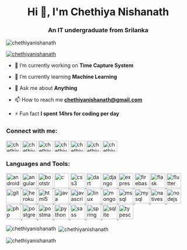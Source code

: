 <h1 align="center">Hi 👋, I'm Chethiya Nishanath</h1>
<h3 align="center">An IT undergraduate from Srilanka</h3>

<p align="left"> <img src="https://komarev.com/ghpvc/?username=chethiyanishanath&label=Profile%20views&color=0e75b6&style=flat" alt="chethiyanishanath" /> </p>

<p align="left"> <a href="https://github.com/ryo-ma/github-profile-trophy"><img src="https://github-profile-trophy.vercel.app/?username=chethiyanishanath" alt="chethiyanishanath" /></a> </p>

- 🔭 I’m currently working on **Time Capture System**

- 🌱 I’m currently learning **Machine Learning**

- 💬 Ask me about **Anything**

- 📫 How to reach me **chethiyanishanath@gmail.com**

- ⚡ Fun fact **I spent 14hrs for coding per day**

<h3 align="left">Connect with me:</h3>
<p align="left">
<a href="https://linkedin.com/in/chethiya nishanath" target="blank"><img align="center" src="https://cdn.jsdelivr.net/npm/simple-icons@3.0.1/icons/linkedin.svg" alt="chethiya nishanath" height="30" width="40" /></a>
<a href="https://stackoverflow.com/users/chethiya nishanath" target="blank"><img align="center" src="https://cdn.jsdelivr.net/npm/simple-icons@3.0.1/icons/stackoverflow.svg" alt="chethiya nishanath" height="30" width="40" /></a>
<a href="https://fb.com/chethiya nishanath" target="blank"><img align="center" src="https://cdn.jsdelivr.net/npm/simple-icons@3.0.1/icons/facebook.svg" alt="chethiya nishanath" height="30" width="40" /></a>
<a href="https://instagram.com/chethiya nishanath" target="blank"><img align="center" src="https://cdn.jsdelivr.net/npm/simple-icons@3.0.1/icons/instagram.svg" alt="chethiya nishanath" height="30" width="40" /></a>
<a href="https://www.codechef.com/users/chethiya nishanath" target="blank"><img align="center" src="https://cdn.jsdelivr.net/npm/simple-icons@3.1.0/icons/codechef.svg" alt="chethiya nishanath" height="30" width="40" /></a>
<a href="https://www.hackerrank.com/chethiyanishanath" target="blank"><img align="center" src="https://cdn.jsdelivr.net/npm/simple-icons@3.0.1/icons/hackerrank.svg" alt="chethiyanishanath" height="30" width="40" /></a>
<a href="https://discord.gg/chethiya nishanath" target="blank"><img align="center" src="https://cdn.jsdelivr.net/npm/simple-icons@3.0.1/icons/discord.svg" alt="chethiya nishanath" height="30" width="40" /></a>
</p>

<h3 align="left">Languages and Tools:</h3>
<p align="left"> <a href="https://developer.android.com" target="_blank"> <img src="https://devicons.github.io/devicon/devicon.git/icons/android/android-original-wordmark.svg" alt="android" width="40" height="40"/> </a> <a href="https://angular.io" target="_blank"> <img src="https://devicons.github.io/devicon/devicon.git/icons/angularjs/angularjs-original.svg" alt="angularjs" width="40" height="40"/> </a> <a href="https://getbootstrap.com" target="_blank"> <img src="https://devicons.github.io/devicon/devicon.git/icons/bootstrap/bootstrap-plain.svg" alt="bootstrap" width="40" height="40"/> </a> <a href="https://www.cprogramming.com/" target="_blank"> <img src="https://devicons.github.io/devicon/devicon.git/icons/c/c-original.svg" alt="c" width="40" height="40"/> </a> <a href="https://www.w3schools.com/css/" target="_blank"> <img src="https://devicons.github.io/devicon/devicon.git/icons/css3/css3-original-wordmark.svg" alt="css3" width="40" height="40"/> </a> <a href="https://dart.dev" target="_blank"> <img src="https://www.vectorlogo.zone/logos/dartlang/dartlang-icon.svg" alt="dart" width="40" height="40"/> </a> <a href="https://www.djangoproject.com/" target="_blank"> <img src="https://devicons.github.io/devicon/devicon.git/icons/django/django-original.svg" alt="django" width="40" height="40"/> </a> <a href="https://expressjs.com" target="_blank"> <img src="https://devicons.github.io/devicon/devicon.git/icons/express/express-original-wordmark.svg" alt="express" width="40" height="40"/> </a> <a href="https://firebase.google.com/" target="_blank"> <img src="https://www.vectorlogo.zone/logos/firebase/firebase-icon.svg" alt="firebase" width="40" height="40"/> </a> <a href="https://flask.palletsprojects.com/" target="_blank"> <img src="https://www.vectorlogo.zone/logos/pocoo_flask/pocoo_flask-icon.svg" alt="flask" width="40" height="40"/> </a> <a href="https://flutter.dev" target="_blank"> <img src="https://www.vectorlogo.zone/logos/flutterio/flutterio-icon.svg" alt="flutter" width="40" height="40"/> </a> <a href="https://git-scm.com/" target="_blank"> <img src="https://www.vectorlogo.zone/logos/git-scm/git-scm-icon.svg" alt="git" width="40" height="40"/> </a> <a href="https://heroku.com" target="_blank"> <img src="https://www.vectorlogo.zone/logos/heroku/heroku-icon.svg" alt="heroku" width="40" height="40"/> </a> <a href="https://www.w3.org/html/" target="_blank"> <img src="https://devicons.github.io/devicon/devicon.git/icons/html5/html5-original-wordmark.svg" alt="html5" width="40" height="40"/> </a> <a href="https://www.java.com" target="_blank"> <img src="https://devicons.github.io/devicon/devicon.git/icons/java/java-original-wordmark.svg" alt="java" width="40" height="40"/> </a> <a href="https://developer.mozilla.org/en-US/docs/Web/JavaScript" target="_blank"> <img src="https://devicons.github.io/devicon/devicon.git/icons/javascript/javascript-original.svg" alt="javascript" width="40" height="40"/> </a> <a href="https://www.linux.org/" target="_blank"> <img src="https://devicons.github.io/devicon/devicon.git/icons/linux/linux-original.svg" alt="linux" width="40" height="40"/> </a> <a href="https://www.mongodb.com/" target="_blank"> <img src="https://devicons.github.io/devicon/devicon.git/icons/mongodb/mongodb-original-wordmark.svg" alt="mongodb" width="40" height="40"/> </a> <a href="https://www.microsoft.com/en-us/sql-server" target="_blank"> <img src="https://cdn.worldvectorlogo.com/logos/microsoft-sql-server.svg" alt="mssql" width="40" height="40"/> </a> <a href="https://www.mysql.com/" target="_blank"> <img src="https://devicons.github.io/devicon/devicon.git/icons/mysql/mysql-original-wordmark.svg" alt="mysql" width="40" height="40"/> </a> <a href="https://nativescript.org/" target="_blank"> <img src="https://raw.githubusercontent.com/detain/svg-logos/780f25886640cef088af994181646db2f6b1a3f8/svg/nativescript.svg" alt="nativescript" width="40" height="40"/> </a> <a href="https://nodejs.org" target="_blank"> <img src="https://devicons.github.io/devicon/devicon.git/icons/nodejs/nodejs-original-wordmark.svg" alt="nodejs" width="40" height="40"/> </a> <a href="https://www.php.net" target="_blank"> <img src="https://devicons.github.io/devicon/devicon.git/icons/php/php-original.svg" alt="php" width="40" height="40"/> </a> <a href="https://www.postgresql.org" target="_blank"> <img src="https://devicons.github.io/devicon/devicon.git/icons/postgresql/postgresql-original-wordmark.svg" alt="postgresql" width="40" height="40"/> </a> <a href="https://postman.com" target="_blank"> <img src="https://www.vectorlogo.zone/logos/getpostman/getpostman-icon.svg" alt="postman" width="40" height="40"/> </a> <a href="https://www.python.org" target="_blank"> <img src="https://devicons.github.io/devicon/devicon.git/icons/python/python-original.svg" alt="python" width="40" height="40"/> </a> <a href="https://sass-lang.com" target="_blank"> <img src="https://devicons.github.io/devicon/devicon.git/icons/sass/sass-original.svg" alt="sass" width="40" height="40"/> </a> <a href="https://spring.io/" target="_blank"> <img src="https://www.vectorlogo.zone/logos/springio/springio-icon.svg" alt="spring" width="40" height="40"/> </a> <a href="https://www.sqlite.org/" target="_blank"> <img src="https://www.vectorlogo.zone/logos/sqlite/sqlite-icon.svg" alt="sqlite" width="40" height="40"/> </a> <a href="https://www.typescriptlang.org/" target="_blank"> <img src="https://devicons.github.io/devicon/devicon.git/icons/typescript/typescript-original.svg" alt="typescript" width="40" height="40"/> </a> </p>

<p><img align="left" src="https://github-readme-stats.vercel.app/api/top-langs?username=chethiyanishanath&show_icons=true&locale=en&layout=compact" alt="chethiyanishanath" /></p>

<p>&nbsp;<img align="center" src="https://github-readme-stats.vercel.app/api?username=chethiyanishanath&show_icons=true&locale=en" alt="chethiyanishanath" /></p>

<p><img align="center" src="https://github-readme-streak-stats.herokuapp.com/?user=chethiyanishanath&" alt="chethiyanishanath" /></p>

